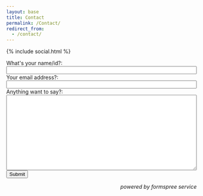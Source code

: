 ```yaml
---
layout: base
title: Contact
permalink: /Contact/
redirect_from:
  - /contact/
---
```


<style>
  .contact-form {
      max-width: 100%;
  }

  .contact-form input[type="text"],
  .contact-form input[type="email"],
  .contact-form textarea {
      width: 100%;
  }

  .contact-form textarea {
      height: 200px;
  }

</style>

{% include social.html %}
<form action="https://formspree.io/f/mqkrnpnr" method="POST" class="contact-form">
    <label for="name">What's your name/id?:</label><br>
    <input type="text" id="name" name="name" required><br>
    <label for="email">Your email address?:</label><br>
    <input type="email" id="email" name="_replyto" required><br>
    <label for="message">Anything want to say?:</label><br>
    <textarea id="message" name="message" required></textarea><br>
    <input type="submit" value="Submit"> <p align="right"><i>powered by formspree service</i></p><br>
</form>